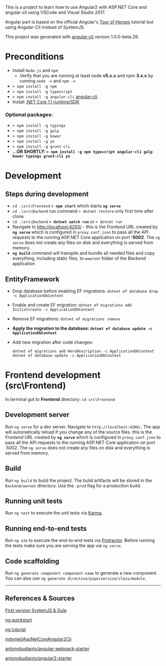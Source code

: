 This is a project to learn how to use Angular2 with ASP.NET Core and angular-cli using VSCode and Visual Studio 2017. 

Angular part is based on the official Angular's [Tour of Heroes](https://angular.io/docs/ts/latest/tutorial/) tutorial but using Angular-Cli instead of SystemJS.

This project was generated with [angular-cli](https://github.com/angular/angular-cli) version 1.0.0-beta.26.

# Preconditions

* Install `Node.js` and `npm` 
    * Verify that you are running at least node **v5.x.x** and npm **3.x.x** by running `node -v` and `npm -v`
* `> npm install -g npm`
* `> npm install -g typescript`
* `> npm install -g angular-cli` [angular-cli](https://github.com/angular/angular-cli)
* Install [.NET Core 1.1 runtime/SDK](https://www.microsoft.com/net/download/core/#/runtime/current)

### Optional packages:
* `> npm install -g typings`
* `> npm install -g gulp`
* `> npm install -g bower`
* `> npm install -g yo`
* `> npm install -g grunt-cli`
* __...OR SHORTLY: `> npm install -g npm typescript angular-cli gulp bower typings grunt-cli yo`__

# Development
## Steps during development
* `cd .\src\Frontend` __`> npm start`__ which starts __`ng serve`__
* `cd .\src\Backend` run command `> dotnet restore` only first time after clone
* `cd .\src\Backend` __`> dotnet watch run`__ or `> dotnet run`
* Navigate to [http://localhost:4200/](http://localhost:4200/) - this is the _Frontend_ URL created by __`ng serve`__ 
which is configured in `proxy.conf.json` to pass all the API requests to the running ASP.NET Core application on port __:5002__.
The `ng serve` does not create any files on disk and everything is served from memory.
* __`ng build`__ command will transpile and bundle all needed files and copy everything, including static files, to `wwwroot` folder of the _Backend_ application

## EntityFramework
* Drop database before enabling EF migrations: `dotnet ef database drop -c ApplicationDbContext`
* Enable and create EF migration: `dotnet ef migrations add InitialCreate -c ApplicationDbContext`
* Remove EF migrations: `dotnet ef migrations remove`
* __Apply the migration to the database: `dotnet ef database update -c ApplicationDbContext`__
* Add new migration after code changes: 

    ```
    dotnet ef migrations add HeroDescription -c ApplicationDbContext
    dotnet ef database update -c ApplicationDbContext
    ```

# Frontend development (src\Frontend)

In terminal got to **Frontend** directory: `cd src\Frontend`

## Development server 
Run `ng serve` for a dev server. Navigate to `http://localhost:4200/`. The app will automatically reload if you change any of the source files.
this is the _Frontend_ URL created by __`ng serve`__ 
which is configured in `proxy.conf.json` to pass all the API requests to the running ASP.NET Core application on port :5002.
The `ng serve` does not create any files on disk and everything is served from memory.

## Build
Run `ng build` to build the project. The build artifacts will be stored in the `Backend/wwroot` directory. Use the `-prod` flag for a production build.

## Running unit tests
Run `ng test` to execute the unit tests via [Karma](https://karma-runner.github.io).

## Running end-to-end tests
Run `ng e2e` to execute the end-to-end tests via [Protractor](http://www.protractortest.org/).
Before running the tests make sure you are serving the app via `ng serve`.

## Code scaffolding
Run `ng generate component component-name` to generate a new component. You can also use `ng generate directive/pipe/service/class/module`.

---

## References & Sources

[First version SystemJS & Gulp](https://github.com/krzyhook/aspnet-core-angular2-starter)

[ng quickstart](https://angular.io/docs/ts/latest/quickstart.html)

[ng tutorial](https://angular.io/docs/ts/latest/tutorial)

[mdymel/AspNetCoreAngular2Cli](https://github.com/mdymel/AspNetCoreAngular2Cli)

[antonybudianto/angular-webpack-starter](https://github.com/antonybudianto/angular-webpack-starter)

[antonybudianto/angular2-starter](https://github.com/antonybudianto/angular2-starter)
